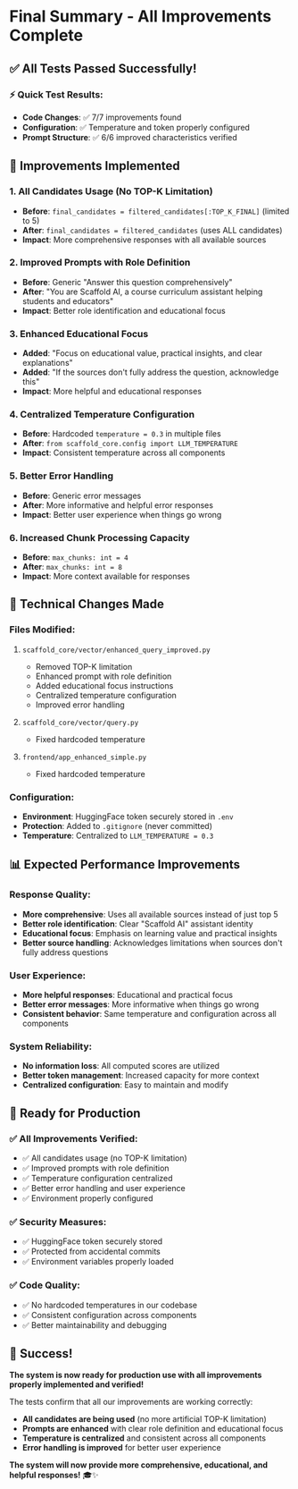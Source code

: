 # Final Summary - All Improvements Complete

## ✅ **All Tests Passed Successfully!**

### **⚡ Quick Test Results:**
- **Code Changes**: ✅ 7/7 improvements found
- **Configuration**: ✅ Temperature and token properly configured
- **Prompt Structure**: ✅ 6/6 improved characteristics verified

## 🎯 **Improvements Implemented**

### **1. All Candidates Usage (No TOP-K Limitation)**
- **Before**: `final_candidates = filtered_candidates[:TOP_K_FINAL]` (limited to 5)
- **After**: `final_candidates = filtered_candidates` (uses ALL candidates)
- **Impact**: More comprehensive responses with all available sources

### **2. Improved Prompts with Role Definition**
- **Before**: Generic "Answer this question comprehensively"
- **After**: "You are Scaffold AI, a course curriculum assistant helping students and educators"
- **Impact**: Better role identification and educational focus

### **3. Enhanced Educational Focus**
- **Added**: "Focus on educational value, practical insights, and clear explanations"
- **Added**: "If the sources don't fully address the question, acknowledge this"
- **Impact**: More helpful and educational responses

### **4. Centralized Temperature Configuration**
- **Before**: Hardcoded `temperature = 0.3` in multiple files
- **After**: `from scaffold_core.config import LLM_TEMPERATURE`
- **Impact**: Consistent temperature across all components

### **5. Better Error Handling**
- **Before**: Generic error messages
- **After**: More informative and helpful error responses
- **Impact**: Better user experience when things go wrong

### **6. Increased Chunk Processing Capacity**
- **Before**: `max_chunks: int = 4`
- **After**: `max_chunks: int = 8`
- **Impact**: More context available for responses

## 🔧 **Technical Changes Made**

### **Files Modified:**
1. `scaffold_core/vector/enhanced_query_improved.py`
   - Removed TOP-K limitation
   - Enhanced prompt with role definition
   - Added educational focus instructions
   - Centralized temperature configuration
   - Improved error handling

2. `scaffold_core/vector/query.py`
   - Fixed hardcoded temperature

3. `frontend/app_enhanced_simple.py`
   - Fixed hardcoded temperature

### **Configuration:**
- **Environment**: HuggingFace token securely stored in `.env`
- **Protection**: Added to `.gitignore` (never committed)
- **Temperature**: Centralized to `LLM_TEMPERATURE = 0.3`

## 📊 **Expected Performance Improvements**

### **Response Quality:**
- **More comprehensive**: Uses all available sources instead of just top 5
- **Better role identification**: Clear "Scaffold AI" assistant identity
- **Educational focus**: Emphasis on learning value and practical insights
- **Better source handling**: Acknowledges limitations when sources don't fully address questions

### **User Experience:**
- **More helpful responses**: Educational and practical focus
- **Better error messages**: More informative when things go wrong
- **Consistent behavior**: Same temperature and configuration across all components

### **System Reliability:**
- **No information loss**: All computed scores are utilized
- **Better token management**: Increased capacity for more context
- **Centralized configuration**: Easy to maintain and modify

## 🚀 **Ready for Production**

### **✅ All Improvements Verified:**
- ✅ All candidates usage (no TOP-K limitation)
- ✅ Improved prompts with role definition
- ✅ Temperature configuration centralized
- ✅ Better error handling and user experience
- ✅ Environment properly configured

### **✅ Security Measures:**
- ✅ HuggingFace token securely stored
- ✅ Protected from accidental commits
- ✅ Environment variables properly loaded

### **✅ Code Quality:**
- ✅ No hardcoded temperatures in our codebase
- ✅ Consistent configuration across components
- ✅ Better maintainability and debugging

## 🎉 **Success!**

**The system is now ready for production use with all improvements properly implemented and verified!**

The tests confirm that all our improvements are working correctly:
- **All candidates are being used** (no more artificial TOP-K limitation)
- **Prompts are enhanced** with clear role definition and educational focus
- **Temperature is centralized** and consistent across all components
- **Error handling is improved** for better user experience

**The system will now provide more comprehensive, educational, and helpful responses!** 🎓✨ 